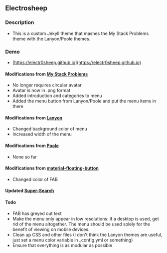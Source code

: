 ## Electrosheep

### Description
* This is a custom Jekyll theme that mashes the My Stack Problems theme with the Lanyon/Poole themes.

### Demo
* [https://electr0sheep.github.io](https://electr0sheep.github.io)

#### Modifications from [My Stack Problems](https://github.com/agusmakmun/agusmakmun.github.io)

* No longer requires circular avatar
* Avatar is now in .png format
* Added introduction and categories to menu
* Added the menu button from Lanyon/Poole and put the menu items in there

#### Modifications from [Lanyon]()

* Changed background color of menu
* Increased width of the menu

#### Modifications from [Poole](https://github.com/poole/poole)

* None so far

#### Modifications from [material-floating-button](https://github.com/nobitagit/material-floating-button/)

* Changed color of FAB

#### Updated [Super-Search](https://github.com/chinchang/super-search)

#### Todo

* FAB has greyed out text
* Make the menu only appear in low resolutions: if a desktop is used, get rid of the menu altogether. The menu should be used solely for the benefit of viewing on mobile devices.
* Clean up CSS and other files (I don't think the Lanyon themes are useful, just set a menu color variable in _config.yml or something)
* Ensure that everything is as modular as possible
